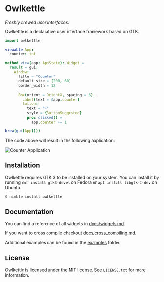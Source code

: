 # Owlkettle
*Freshly brewed user interfaces.*

Owlkettle is a declarative user interface framework based on GTK.

```nim
import owlkettle

viewable App:
  counter: int

method view(app: AppState): Widget =
  result = gui:
    Window:
      title = "Counter"
      default_size = (200, 60)
      border_width = 12
      
      Box(orient = OrientX, spacing = 6):
        Label(text = $app.counter)
        Button:
          text = "+"
          style = {ButtonSuggested}
          proc clicked() =
            app.counter += 1

brew(gui(App()))
```

The code above will result in the following application:

![Counter Application](docs/assets/introduction.png)

## Installation

Owlkettle requires GTK 3 to be installed on your system.
You can install it by running `dnf install gtk3-devel` on Fedora or `apt install libgtk-3-dev` on Ubuntu.

```bash
$ nimble install owlkettle
```

## Documentation

You can find a reference of all widgets in [docs/widgets.md](docs/widgets.md).

If you want to cross compile checkout [docs/cross_compiling.md](docs/cross_compiling.md).

Additional examples can be found in the [examples](examples) folder.

## License

Owlkettle is licensed under the MIT license.
See `LICENSE.txt` for more information.
